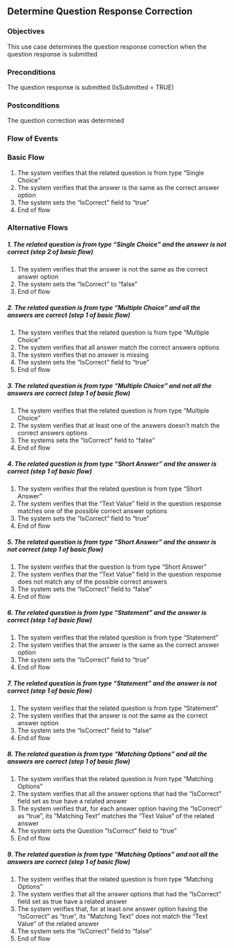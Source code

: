 ## Determine Question Response Correction
 
### Objectives
This use case determines the question response correction when the question response is submitted
 
### Preconditions
The question response is submitted (IsSubmitted = TRUE)
 
### Postconditions
The question correction was determined
 
### Flow of Events
 
### Basic Flow 
   1. The system verifies that the related question is from type “Single Choice”
   2. The system verifies that the answer is the same as the correct answer option
   3. The system sets the “IsCorrect” field to “true”
   4. End of flow
 
### Alternative Flows
 
##### 1. The related question is from type “Single Choice” and the answer is not correct (step 2 of basic flow)
   1. The system verifies that the answer is not the same as the correct answer option
   2. The system sets the “IsCorrect” to “false”
   3. End of flow
 
##### 2. The related question is from type “Multiple Choice” and all the answers are correct (step 1 of basic flow)
   1. The system verifies that the related question is from type “Multiple Choice”
   2. The system verifies that all answer match the correct answers options
   3. The system verifies that no answer is missing
   4. The system sets the “IsCorrect” field to “true”
   5. End of flow
 
##### 3. The related question is from type “Multiple Choice” and not all the answers are correct (step 1 of basic flow)
   1. The system verifies that the related question is from type “Multiple Choice”
   2. The system verifies that at least one of the answers doesn’t match the correct answers options
   3. The systems sets the “IsCorrect” field to “false”
   4. End of flow
 
##### 4. The related question is from type “Short Answer” and the answer is correct (step 1 of basic flow)
   1. The system verifies that the related question is from type “Short Answer”
   2. The system verifies that the “Text Value” field in the question response matches one of the possible correct answer options
   3. The system sets the “IsCorrect” field to “true”
   4. End of flow
 
##### 5. The related question is from type “Short Answer” and the answer is not correct (step 1 of basic flow)
   1. The system verifies that the question is from type “Short Answer”
   2. The system verifies that the “Text Value” field in the question response does not match any of the possible correct answers
   3. The system sets the “IsCorrect” field to “false”
   4. End of flow
 
##### 6. The related question is from type “Statement” and the answer is correct (step 1 of basic flow)
   1. The system verifies that the related question is from type “Statement”
   2. The system verifies that the answer is the same as the correct answer option
   3. The system sets the “IsCorrect” field to “true”
   4. End of flow
 
##### 7. The related question is from type “Statement” and the answer is not correct (step 1 of basic flow)
   1. The system verifies that the related question is from type “Statement”
   2. The system verifies that the answer is not the same as the correct answer option
   3. The system sets the “IsCorrect” field to “false”
   4. End of flow
 
##### 8. The related question is from type “Matching Options” and all the answers are correct (step 1 of basic flow)
   1. The system verifies that the related question is from type “Matching Options”
   2. The system verifies that all the answer options that had the “IsCorrect” field set as true have a related answer
   3. The system verifies that, for each answer option having the “IsCorrect” as “true”, its “Matching Text” matches the “Text Value” of the related answer
   4. The system sets the Question “IsCorrect” field to “true”
   5. End of flow
 
##### 9. The related question is from type “Matching Options” and not all the answers are correct (step 1 of basic flow)
   1. The system verifies that the related question is from type “Matching Options”
   2. The system verifies that all the answer options that had the “IsCorrect” field set as true have a related answer
   3. The system verifies that, for at least one answer option having the “IsCorrect” as “true”, its “Matching Text” does not match the “Text Value” of the related answer
   4. The system sets the “IsCorrect” field to “false”
   5. End of flow
